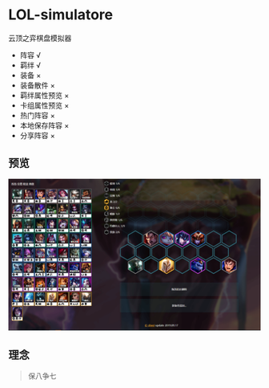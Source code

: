 # LOL-simulatore
云顶之弈棋盘模拟器

* 阵容 √
* 羁绊 √
* 装备 ×
* 装备散件 ×
* 羁绊属性预览 ×
* 卡组属性预览 ×
* 热门阵容 ×
* 本地保存阵容 ×
* 分享阵容 ×

## 预览

![./bg/1254523.png](./bg/1254523.png)


## 理念

> 保八争七
